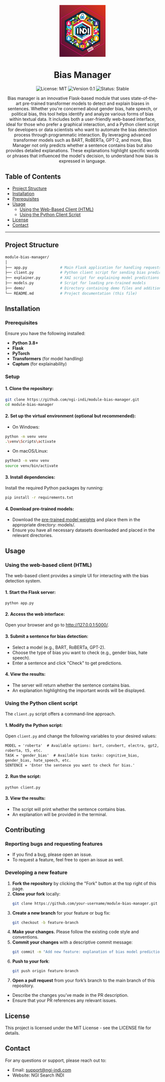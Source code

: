 <div align="center">
  <img src="./assets/logo.jpg" alt="Logo" width="150"/>

  # Bias Manager

  ![License: MIT](https://img.shields.io/badge/License-MIT-blue.svg)
  ![Version 0.1](https://img.shields.io/badge/version-0.1-green.svg)
  ![Status: Stable](https://img.shields.io/badge/status-stable-brightgreen.svg)
    
  <p>Bias manager is an innovative Flask-based module that uses state-of-the-art pre-trained transformer models to detect and explain biases in sentences. Whether you're concerned about gender bias, hate speech, or political bias, this tool helps identify and analyze various forms of bias within textual data. It includes both a user-friendly web-based interface, ideal for those who prefer a graphical interaction, and a Python client script for developers or data scientists who want to automate the bias detection process through programmatic interaction. By leveraging advanced transformer models such as BART, RoBERTa, GPT-2, and more, Bias Manager not only predicts whether a sentence contains bias but also provides detailed explanations. These explanations highlight specific words or phrases that influenced the model's decision, to understand how bias is expressed in language.</p>

</div>

## Table of Contents

- [Project Structure](#project-structure)
- [Installation](#installation)
- [Prerequisites](#prerequisites)
- [Usage](#usage)
  - [Using the Web-Based Client (HTML)](#using-the-web-based-client-html)
  - [Using the Python Client Script](#using-the-python-client-script)
- [License](#license)
- [Contact](#contact)

---

## Project Structure

```bash
module-bias-manager/
│
├── app.py               # Main Flask application for handling requests
├── client.py            # Python client script for sending bias prediction requests
├── explainer.py         # XAI script for explaining model predictions
├── models.py            # Script for loading pre-trained models
├── demo/                # Directory containing demo files and additional resources
└── README.md            # Project documentation (this file)
```

## Installation

### Prerequisites

Ensure you have the following installed:

- **Python 3.8+**
- **Flask**
- **PyTorch**
- **Transformers** (for model handling)
- **Captum** (for explainability)

### Setup

#### 1. Clone the repository:

```bash
git clone https://github.com/ngi-indi/module-bias-manager.git
cd module-bias-manager
```

#### 2. Set up the virtual environment (optional but recommended):

  - On Windows:
  ```bash
  python -m venv venv
  .\venv\Scripts\activate
  ```

  - On macOS/Linux:
  ```bash
  python3 -m venv venv
  source venv/bin/activate
  ```

#### 3. Install dependencies:
Install the required Python packages by running:
  ```bash
  pip install -r requirements.txt
  ```

#### 4. Download pre-trained models:
- Download the [pre-trained model weights](https://drive.google.com/drive/folders/1aOTVMTdLcDhOHuj-bcJbO5SPM7Zdh-_O?usp=drive_link) and place them in the appropriate directory: models/.
- Ensure you have all necessary datasets downloaded and placed in the relevant directories.

## Usage

### Using the web-based client (HTML)

The web-based client provides a simple UI for interacting with the bias detection system.

#### 1. Start the Flask server: 

    python app.py

#### 2. Access the web interface:
   
   Open your browser and go to http://127.0.0.1:5000/. 

#### 3. Submit a sentence for bias detection:
- Select a model (e.g., BART, RoBERTa, GPT-2).
- Choose the type of bias you want to check (e.g., gender bias, hate speech).
- Enter a sentence and click "Check" to get predictions.

#### 4. View the results:
- The server will return whether the sentence contains bias.
- An explanation highlighting the important words will be displayed.

### Using the Python client script

The ```client.py``` script offers a command-line approach.

#### 1. Modify the Python script:
Open ```client.py``` and change the following variables to your desired values:

    MODEL = 'roberta'  # Available options: bart, convbert, electra, gpt2, roberta, t5, etc.
    TASK = 'gender_bias'  # Available bias tasks: cognitive_bias, gender_bias, hate_speech, etc.
    SENTENCE = 'Enter the sentence you want to check for bias.'

#### 2. Run the script:
   
    python client.py

#### 3. View the results:
- The script will print whether the sentence contains bias.
- An explanation will be provided in the terminal.

## Contributing

### Reporting bugs and requesting features
- If you find a bug, please open an issue.
- To request a feature, feel free to open an issue as well.

### Developing a new feature

1. **Fork the repository** by clicking the "Fork" button at the top right of this page.
2. **Clone your fork** locally:
   ```bash
   git clone https://github.com/your-username/module-bias-manager.git
   ```
3. **Create a new branch** for your feature or bug fix:
   ```bash
   git checkout -b feature-branch
   ```
4. **Make your changes.** Please follow the existing code style and conventions.
5. **Commit your changes** with a descriptive commit message:
   ```bash
   git commit -m "Add new feature: explanation of bias model predictions"
   ```
6. **Push to your fork**:
   ```bash
   git push origin feature-branch
   ```
7. **Open a pull request** from your fork’s branch to the main branch of this repository.
- Describe the changes you’ve made in the PR description.
- Ensure that your PR references any relevant issues.

## License
This project is licensed under the MIT License - see the LICENSE file for details.

## Contact
For any questions or support, please reach out to:
- Email: support@ngi-indi.com
- Website: NGI Search INDI